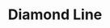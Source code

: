 ---
title: Diamond Line
title_zh: 鑽石綫
route_sign: [D]
branch_line: false
stations:
  - station_code: [D1]
    name: UCHQ North
    name_zh: 聯總北
    transfer:
      - route_sign: [B,Ac]
    first_station: true
  - station_code: [D2]
    name: Berryhills
    name_zh: 啤梨山
    transfer:
      - route_sign: [C]
  - station_code: [D3]
    name: Mirai
    name_zh: 美來
    transfer:
      - route_sign: [G,Ac,C]
  - station_code: [D4]
    name: Mugen
    name_zh: 無限
    transfer:
      - route_sign: [B,V,W,P]
  - station_code: [D5]
    name: Downtown East
    name_zh: 市中心東
    transfer:
      - route_sign: [W,C]
  - station_code: [D6]
    name: Diamond Hill
    name_zh: 鑽石山
    last_station: true
custom_style: table{margin:0 auto}.station-code-bg-first{background-image:url(/img/bg/diamondline.png);background-repeat:no-repeat;background-size:7px 50%;background-position:51px bottom}.station-code-bg{background-image:url(/img/bg/diamondline.png);background-repeat:no-repeat;background-size:7px 101%;background-position:51px}.station-code-bg-last{background-image:url(/img/bg/diamondline.png);background-repeat:no-repeat;background-size:7px 50%;background-position:51px top}
weight: 8
---